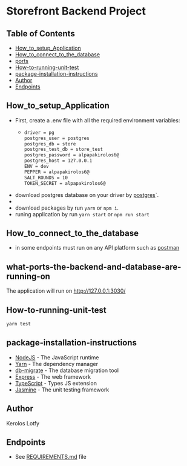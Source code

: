 # Storefront Backend Project

## Table of Contents
-   [How_to_setup_Application](#How_to_setup_Application)
-   [How_to_connect_to_the_database](#How_to_connect_to_the_database)
-   [ports](#what-ports-the-backend-and-database-are-running-on)
-   [How-to-running-unit-test](#How-to-running-unit-test)
-   [package-installation-instructions](#package-installation-instructions)
-   [Author](#Author)
-   [Endpoints](#Endpoints)



## How_to_setup_Application

-   First, create a .env file with all the required environment variables:
    -   ```bash
        driver = pg
        postgres_user = postgres
        postgres_db = store
        postgres_test_db = store_test
        postgres_password = alpapakirolos6@
        postgres_host = 127.0.0.1
        ENV = dev
        PEPPER = alpapakirolos6@
        SALT_ROUNDS = 10
        TOKEN_SECRET = alpapakirolos6@
        ```
-  download postgres database on your driver by [postgres](https://www.postgresql.org/)`.
- 
-   download packages by run `yarn` or `npm i`.
-   runing application by run `yarn start` or `npm run start`

## How_to_connect_to_the_database
-   in some endpoints must run on any API platform such as [postman](https://www.postman.com/)

## what-ports-the-backend-and-database-are-running-on

The application will run on <http://127.0.0.1:3030/>

## How-to-running-unit-test

```bash
yarn test
```

## package-installation-instructions

-   [NodeJS](https://nodejs.org/) - The JavaScript runtime
-   [Yarn](https://yarnpkg.com/) - The dependency manager
-   [db-migrate](https://db-migrate.readthedocs.io/en/latest/) - The database migration tool
-   [Express](https://expressjs.com) - The web framework
-   [TypeScript](https://www.typescriptlang.org/) - Types JS extension
-   [Jasmine](https://jasmine.github.io/) - The unit testing framework

## Author

Kerolos Lotfy

## Endpoints 

-   See [REQUIREMENTS.md](./REQUIREMENTS.md) file
